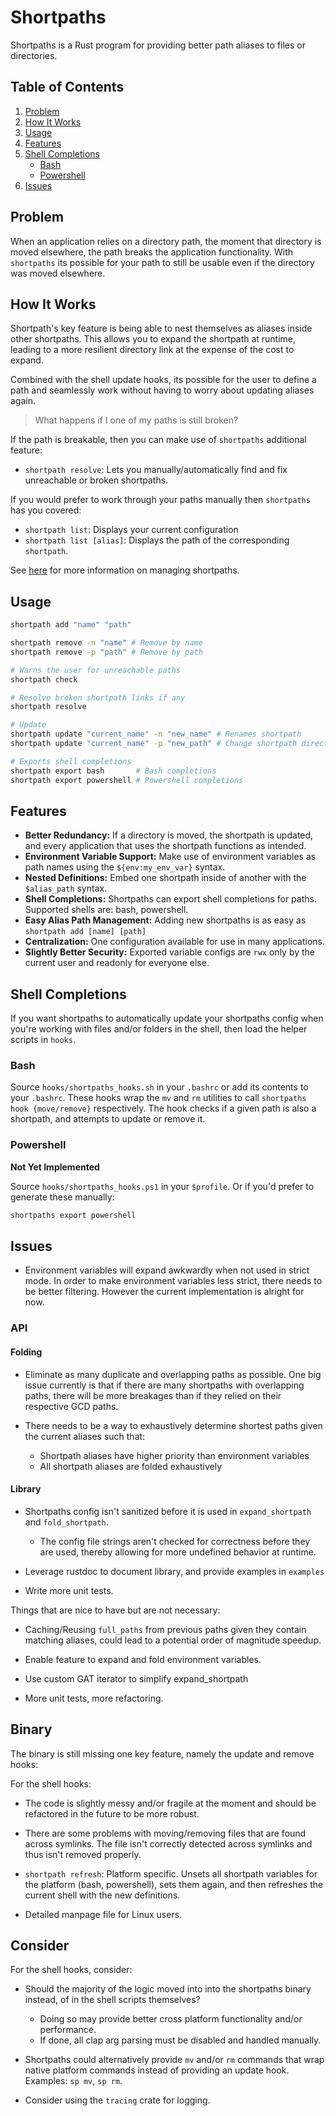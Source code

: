 # Shortpaths

Shortpaths is a Rust program for providing better path aliases to files or directories.

## Table of Contents
1. [Problem](#problem)
2. [How It Works](#how-it-works)
3. [Usage](#usage)
4. [Features](#features)
5. [Shell Completions](#shell-completions)
    - [Bash](#bash)
    - [Powershell](#powershell)
6. [Issues](#issues)

## Problem

When an application relies on a directory path, the moment that directory is moved elsewhere,
the path breaks the application functionality. With `shortpaths` its possible for your
path to still be usable even if the directory was moved elsewhere.

## How It Works

Shortpath's key feature is being able to nest themselves as aliases inside other shortpaths.
This allows you to expand the shortpath at runtime, leading to a more resilient directory link
at the expense of the cost to expand.

Combined with the shell update hooks, its possible for the user to define a path and seamlessly
work without having to worry about updating aliases again.

> What happens if I one of my paths is still broken?

If the path is breakable, then you can make use of `shortpaths` additional feature:
- `shortpath resolve`: Lets you manually/automatically find and fix unreachable or broken shortpaths.

If you would prefer to work through your paths manually then `shortpaths` has you covered:
- `shortpath list`: Displays your current configuration
- `shortpath list [alias]`: Displays the path of the corresponding `shortpath`.

See [here](#usage) for more information on managing shortpaths.

## Usage

```bash
shortpath add "name" "path"

shortpath remove -n "name" # Remove by name
shortpath remove -p "path" # Remove by path

# Warns the user for unreachable paths
shortpath check

# Resolve broken shortpath links if any
shortpath resolve

# Update
shortpath update "current_name" -n "new_name" # Renames shortpath
shortpath update "current_name" -p "new_path" # Change shortpath directory

# Exports shell completions
shortpath export bash       # Bash completions
shortpath export powershell # Powershell completions
```

## Features

- **Better Redundancy:** If a directory is moved, the shortpath is updated, and every application that uses the shortpath functions as intended.
- **Environment Variable Support:** Make use of environment variables as path names using the `${env:my_env_var}` syntax.
- **Nested Definitions:** Embed one shortpath inside of another with the `$alias_path` syntax.
- **Shell Completions:** Shortpaths can export shell completions for paths. Supported shells are: bash, powershell.
- **Easy Alias Path Management:** Adding new shortpaths is as easy as `shortpath add [name] [path]`
- **Centralization:** One configuration available for use in many applications.
- **Slightly Better Security:** Exported variable configs are `rwx` only by the current user and readonly for everyone else.

## Shell Completions

If you want shortpaths to automatically update your shortpaths config when
you're working with files and/or folders in the shell, then load the
helper scripts in `hooks`.

### Bash

Source `hooks/shortpaths_hooks.sh` in your `.bashrc` or add its contents to your `.bashrc`.
These hooks wrap the `mv` and `rm` utilities to call `shortpaths hook {move/remove}` respectively.
The hook checks if a given path is also a shortpath, and attempts to update or remove it.

### Powershell

**Not Yet Implemented**

Source `hooks/shortpaths_hooks.ps1` in your `$profile`. Or if you'd prefer to generate these manually:

```bash
shortpaths export powershell
```

## Issues

- Environment variables will expand awkwardly when not used in strict mode.
    In order to make environment variables less strict, there needs to be
    better filtering. However the current implementation is alright for now.

### API

#### Folding
- Eliminate as many duplicate and overlapping paths as possible.
    One big issue currently is that if there are many shortpaths with overlapping paths,
    there will be more breakages than if they relied on their respective GCD paths.

- There needs to be a way to exhaustively determine shortest paths given the current aliases such that:
    - Shortpath aliases have higher priority than environment variables
    - All shortpath aliases are folded exhaustively

#### Library

- Shortpaths config isn't sanitized before it is used in `expand_shortpath` and `fold_shortpath`.
    - The config file strings aren't checked for correctness before they are used,
        thereby allowing for more undefined behavior at runtime.

- Leverage rustdoc to document library, and provide examples in `examples`
- Write more unit tests.

Things that are nice to have but are not necessary:

- Caching/Reusing `full_paths` from previous paths given they
    contain matching aliases, could lead to a potential order of magnitude speedup.
- Enable feature to expand and fold environment variables.
- Use custom GAT iterator to simplify expand_shortpath

- More unit tests, more refactoring.

## Binary

The binary is still missing one key feature, namely the update and remove hooks:

For the shell hooks:

- The code is slightly messy and/or fragile at the moment and
    should be refactored in the future to be more robust.
- There are some problems with moving/removing files that are found across symlinks.
    The file isn't correctly detected across symlinks and thus isn't removed properly.

- `shortpath refresh`: Platform specific.
    Unsets all shortpath variables for the platform (bash, powershell), sets them again, and then refreshes the current shell
    with the new definitions.

- Detailed manpage file for Linux users.

## Consider

For the shell hooks, consider:

- Should the majority of the logic moved into into the shortpaths binary instead,
    of in the shell scripts themselves?
    - Doing so may provide better cross platform functionality and/or performance.
    - If done, all clap arg parsing must be disabled and handled manually.
- Shortpaths could alternatively provide `mv` and/or `rm` commands that wrap
    native platform commands instead of providing an update hook.
    Examples: `sp mv`, `sp rm`.

- Consider using the `tracing` crate for logging.

